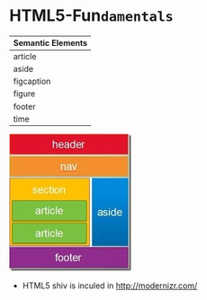 # HTML5-Fun`damentals` 
| Semantic Elements | 
| ----------------- |
| article           | header            |   
| aside             | hgroup            |   <img style="float: right;" src="/images/HTML5.jpg">
| figcaption        | mark              |     
| figure            | nav               |
| footer            | section           | 
| time              |   
 
![HTML5](images/HTML5.jpg)

- HTML5 shiv is inculed in http://modernizr.com/